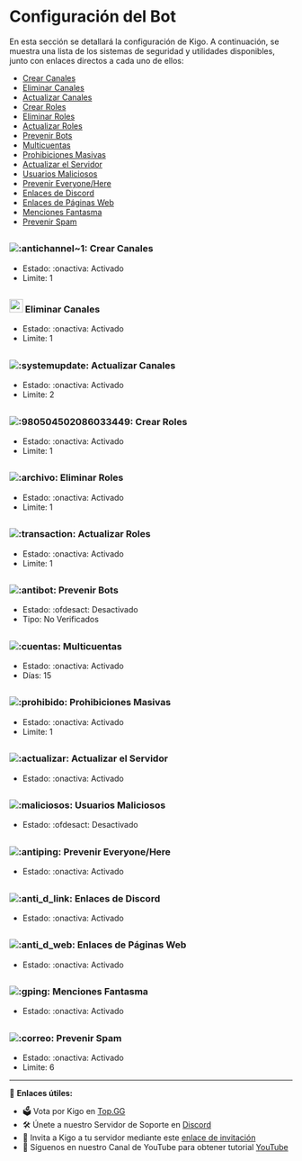 # Configuración del Bot

En esta sección se detallará la configuración de Kigo. A continuación, se muestra una lista de los sistemas de seguridad y utilidades disponibles, junto con enlaces directos a cada uno de ellos:

- [Crear Canales](#crear-canales)
- [Eliminar Canales](#eliminar-canales)
- [Actualizar Canales](#actualizar-canales)
- [Crear Roles](#crear-roles)
- [Eliminar Roles](#eliminar-roles)
- [Actualizar Roles](#actualizar-roles)
- [Prevenir Bots](#prevenir-bots)
- [Multicuentas](#multicuentas)
- [Prohibiciones Masivas](#prohibiciones-masivas)
- [Actualizar el Servidor](#actualizar-servidor)
- [Usuarios Maliciosos](#usuarios-maliciosos)
- [Prevenir Everyone/Here](#prevenir-everyonehere)
- [Enlaces de Discord](#enlaces-discord)
- [Enlaces de Páginas Web](#enlaces-paginas-web)
- [Menciones Fantasma](#menciones-fantasma)
- [Prevenir Spam](#prevenir-spam)

## <a name="crear-canales"></a>
### <img src="https://cdn.discordapp.com/emojis/980501015616966729.png?v=1" alt=":antichannel~1:"> Crear Canales
- Estado: :onactiva: Activado
- Limite: 1

## <a name="eliminar-canales"></a>
### <img src="ruta/a/imagen2.png" alt=":anticdelete~1:" width="24" height="24"> Eliminar Canales
- Estado: :onactiva: Activado
- Limite: 1

## <a name="actualizar-canales"></a>
### <img src="ruta/a/imagen3.png" alt=":systemupdate:"> Actualizar Canales
- Estado: :onactiva: Activado
- Limite: 2

## <a name="crear-roles"></a>
### <img src="ruta/a/imagen4.png" alt=":980504502086033449:"> Crear Roles
- Estado: :onactiva: Activado
- Limite: 1

## <a name="eliminar-roles"></a>
### <img src="ruta/a/imagen5.png" alt=":archivo:"> Eliminar Roles
- Estado: :onactiva: Activado
- Limite: 1

## <a name="actualizar-roles"></a>
### <img src="ruta/a/imagen6.png" alt=":transaction:"> Actualizar Roles
- Estado: :onactiva: Activado
- Limite: 1

## <a name="prevenir-bots"></a>
### <img src="ruta/a/imagen7.png" alt=":antibot:"> Prevenir Bots
- Estado: :ofdesact: Desactivado
- Tipo: No Verificados

## <a name="multicuentas"></a>
### <img src="ruta/a/imagen8.png" alt=":cuentas:"> Multicuentas
- Estado: :onactiva: Activado
- Días: 15

## <a name="prohibiciones-masivas"></a>
### <img src="ruta/a/imagen9.png" alt=":prohibido:"> Prohibiciones Masivas
- Estado: :onactiva: Activado
- Limite: 1

## <a name="actualizar-servidor"></a>
### <img src="ruta/a/imagen10.png" alt=":actualizar:"> Actualizar el Servidor
- Estado: :onactiva: Activado

## <a name="usuarios-maliciosos"></a>
### <img src="ruta/a/imagen11.png" alt=":maliciosos:"> Usuarios Maliciosos
- Estado: :ofdesact: Desactivado

## <a name="prevenir-everyonehere"></a>
### <img src="ruta/a/imagen12.png" alt=":antiping:"> Prevenir Everyone/Here
- Estado: :onactiva: Activado

## <a name="enlaces-discord"></a>
### <img src="ruta/a/imagen13.png" alt=":anti_d_link:"> Enlaces de Discord
- Estado: :onactiva: Activado

## <a name="enlaces-paginas-web"></a>
### <img src="ruta/a/imagen14.png" alt=":anti_d_web:"> Enlaces de Páginas Web
- Estado: :onactiva: Activado

## <a name="menciones-fantasma"></a>
### <img src="ruta/a/imagen15.png" alt=":gping:"> Menciones Fantasma
- Estado: :onactiva: Activado

## <a name="prevenir-spam"></a>
### <img src="ruta/a/imagen16.png" alt=":correo:"> Prevenir Spam
- Estado: :onactiva: Activado
- Limite: 6

---

📌 **Enlaces útiles:**
- 🗳️ Vota por Kigo en [Top.GG](https://top.gg/bot/917041621042888776)
- 🛠️ Únete a nuestro Servidor de Soporte en [Discord](https://discord.gg/vYThdaJMxh)
- 🔗 Invita a Kigo a tu servidor mediante este [enlace de invitación](https://top.gg/bot/917041621042888776/invite)
- 🎥 Síguenos en nuestro Canal de YouTube para obtener tutorial [YouTube](https://youtube.com/@KigoBot)
